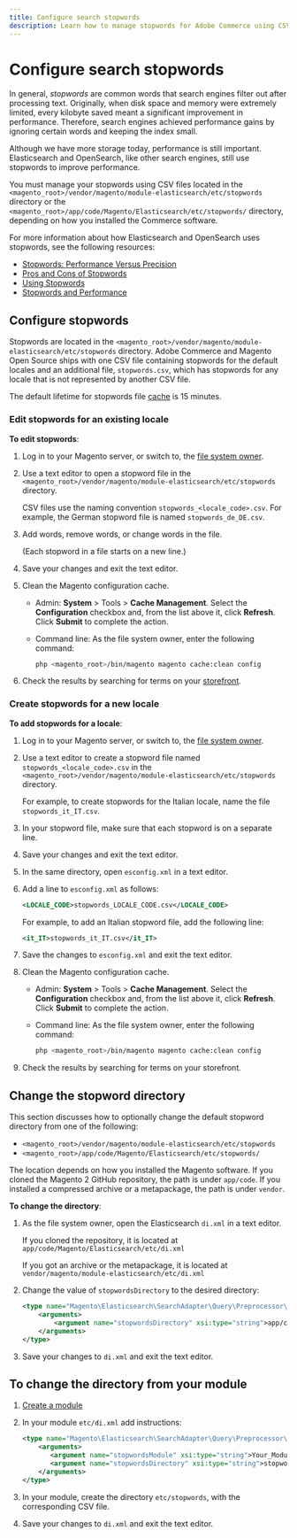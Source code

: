 ```yaml
---
title: Configure search stopwords
description: Learn how to manage stopwords for Adobe Commerce using CSV files.
---
```


# Configure search stopwords

In general, _stopwords_ are common words that search engines filter out after processing text. Originally, when disk space and memory were extremely limited, every kilobyte saved meant a significant improvement in performance. Therefore, search engines achieved performance gains by ignoring certain words and keeping the index small.

Although we have more storage today, performance is still important. Elasticsearch and OpenSearch, like other search engines, still use stopwords to improve performance.

You must manage your stopwords using CSV files located in the `<magento_root>/vendor/magento/module-elasticsearch/etc/stopwords` directory or the `<magento_root>/app/code/Magento/Elasticsearch/etc/stopwords/` directory, depending on how you installed the Commerce software.

For more information about how Elasticsearch and OpenSearch uses stopwords, see the following resources:

- [Stopwords: Performance Versus Precision](https://www.elastic.co/guide/en/elasticsearch/guide/current/stopwords.html)
- [Pros and Cons of Stopwords](https://www.elastic.co/guide/en/elasticsearch/guide/current/pros-cons-stopwords.html)
- [Using Stopwords](https://www.elastic.co/guide/en/elasticsearch/guide/current/using-stopwords.html)
- [Stopwords and Performance](https://www.elastic.co/guide/en/elasticsearch/guide/current/stopwords-performance.html)

## Configure stopwords

Stopwords are located in the `<magento_root>/vendor/magento/module-elasticsearch/etc/stopwords` directory. Adobe Commerce and Magento Open Source ships with one CSV file containing stopwords for the default locales and an additional file, `stopwords.csv`, which has stopwords for any locale that is not represented by another CSV file.

The default lifetime for stopwords file [cache](https://glossary.magento.com/cache) is 15 minutes.

### Edit stopwords for an existing locale

**To edit stopwords**:

1. Log in to your Magento server, or switch to, the [file system owner](https://devdocs.magento.com/guides/v2.4/install-gde/prereq/file-sys-perms-over.html).
1. Use a text editor to open a stopword file in the `<magento_root>/vendor/magento/module-elasticsearch/etc/stopwords` directory.

   CSV files use the naming convention `stopwords_<locale_code>.csv`. For example, the German stopword file is named `stopwords_de_DE.csv`.

1. Add words, remove words, or change words in the file.

   (Each stopword in a file starts on a new line.)

1. Save your changes and exit the text editor.
1. Clean the Magento configuration cache.

   - Admin: **System** > Tools > **Cache Management**. Select the **Configuration** checkbox and, from the list above it, click **Refresh**. Click **Submit** to complete the action.

   - Command line: As the file system owner, enter the following command:

      ```bash
      php <magento_root>/bin/magento magento cache:clean config
      ```

1. Check the results by searching for terms on your [storefront](https://glossary.magento.com/storefront).

### Create stopwords for a new locale

**To add stopwords for a locale**:

1. Log in to your Magento server, or switch to, the [file system owner](https://devdocs.magento.com/guides/v2.4/install-gde/prereq/file-sys-perms-over.html).

1. Use a text editor to create a stopword file named `stopwords_<locale_code>.csv` in the `<magento_root>/vendor/magento/module-elasticsearch/etc/stopwords` directory.

   For example, to create stopwords for the Italian locale, name the file `stopwords_it_IT.csv`.

1. In your stopword file, make sure that each stopword is on a separate line.
1. Save your changes and exit the text editor.
1. In the same directory, open `esconfig.xml` in a text editor.
1. Add a line to `esconfig.xml` as follows:

   ```xml
   <LOCALE_CODE>stopwords_LOCALE_CODE.csv</LOCALE_CODE>
   ```

   For example, to add an Italian stopword file, add the following line:

   ```xml
   <it_IT>stopwords_it_IT.csv</it_IT>
   ```

1. Save the changes to `esconfig.xml` and exit the text editor.
1. Clean the Magento configuration cache.

   - Admin: **System** > Tools > **Cache Management**. Select the **Configuration** checkbox and, from the list above it, click **Refresh**. Click **Submit** to complete the action.

   - Command line: As the file system owner, enter the following command:

      ```bash
      php <magento_root>/bin/magento magento cache:clean config
      ```

1. Check the results by searching for terms on your storefront.

## Change the stopword directory

This section discusses how to optionally change the default stopword directory from one of the following:

- `<magento_root>/vendor/magento/module-elasticsearch/etc/stopwords`
- `<magento_root>/app/code/Magento/Elasticsearch/etc/stopwords/`

The location depends on how you installed the Magento software. If you cloned the Magento 2 GitHub repository, the path is under `app/code`. If you installed a compressed archive or a metapackage, the path is under `vendor`.

**To change the directory**:

1. As the file system owner, open the Elasticsearch `di.xml` in a text editor.

   If you cloned the repository, it is located at `app/code/Magento/Elasticsearch/etc/di.xml`

   If you got an archive or the metapackage, it is located at `vendor/magento/module-elasticsearch/etc/di.xml`

1. Change the value of `stopwordsDirectory` to the desired directory:

   ```xml
   <type name="Magento\Elasticsearch\SearchAdapter\Query\Preprocessor\Stopwords">
       <arguments>
           <argument name="stopwordsDirectory" xsi:type="string">app/code/Magento/Elasticsearch/etc/stopwords</argument>
       </arguments>
   </type>
   ```

1. Save your changes to `di.xml` and exit the text editor.

## To change the directory from your module

1. [Create a module](https://devdocs.magento.com/guides/v2.4/extension-dev-guide/build/module-file-structure.html)
1. In your module `etc/di.xml` add instructions:

   ```xml
   <type name="Magento\Elasticsearch\SearchAdapter\Query\Preprocessor\Stopwords">
       <arguments>
          <argument name="stopwordsModule" xsi:type="string">Your_Module</argument>
          <argument name="stopwordsDirectory" xsi:type="string">stopwords</argument>
       </arguments>
   </type>
   ```

1. In your module, create the directory `etc/stopwords`, with the corresponding CSV file.

1. Save your changes to `di.xml` and exit the text editor.
